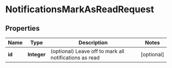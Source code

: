 

# NotificationsMarkAsReadRequest


## Properties

| Name | Type | Description | Notes |
|------------ | ------------- | ------------- | -------------|
|**id** | **Integer** | (optional) Leave off to mark all notifications as read |  [optional] |



